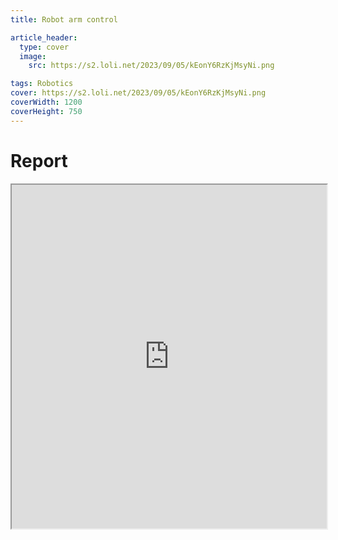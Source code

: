 ```yaml
---
title: Robot arm control

article_header:
  type: cover
  image:
    src: https://s2.loli.net/2023/09/05/kEonY6RzKjMsyNi.png 

tags: Robotics
cover: https://s2.loli.net/2023/09/05/kEonY6RzKjMsyNi.png 
coverWidth: 1200
coverHeight: 750
---
```


# Report

<div class="row">
    <iframe src="https://drive.google.com/file/d/1gTDxBIXD2UjlgUgxtFWwkvsPnN5b45tC/preview" style="width:100%; height:550px"></iframe>
</div>

